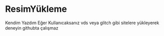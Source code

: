 # ResimYükleme
Kendim Yazdım Eğer Kullanıcaksanız vds veya glitch gibi sitelere yükleyerek deneyin githubta çalışmaz
